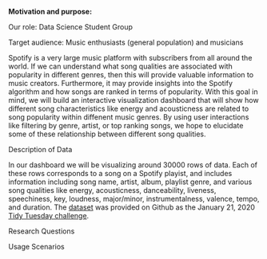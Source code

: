 **Motivation and purpose:**

Our role: Data Science Student Group

Target audience: Music enthusiasts (general population) and musicians

Spotify is a very large music platform with subscribers from all around the world. If we can understand what song qualities are associated with popularity in different genres, then this will provide valuable information to music creators. Furthermore, it may provide insights into the Spotify algorithm and how songs are ranked in terms of popularity. With this goal in mind, we will build an interactive visualization dashboard that will show how different song characteristics like energy and acousticness are related to song popularity within diffenent music genres. By using user interactions like filtering by genre, artist, or top ranking songs, we hope to elucidate some of these relationship between different song qualities. 

Description of Data

In our dashboard we will be visualizing around 30000 rows of data. Each of these rows corresponds to a song on a Spotify playist, and includes information including song name, artist, album, playlist genre, and various song qualities like energy, acousticness, danceability, liveness, speechiness, key, loudness, major/minor, instrumentalness, valence, tempo, and duration. The [dataset](https://github.com/rfordatascience/tidytuesday/tree/master/data/2020/2020-01-21) was provided on Github as the January 21, 2020 [Tidy Tuesday challenge](https://|github.com/rfordatascience/tidytuesday).

Research Questions

Usage Scenarios


